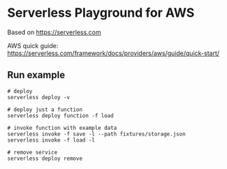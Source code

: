 # Serverless Playground for AWS

Based on https://serverless.com

AWS quick guide: https://serverless.com/framework/docs/providers/aws/guide/quick-start/

## Run example
```
# deploy
serverless deploy -v

# deploy just a function
serverless deploy function -f load

# invoke function with example data
serverless invoke -f save -l --path fixtures/storage.json
serverless invoke -f load -l

# remove service
serverless deploy remove
```
